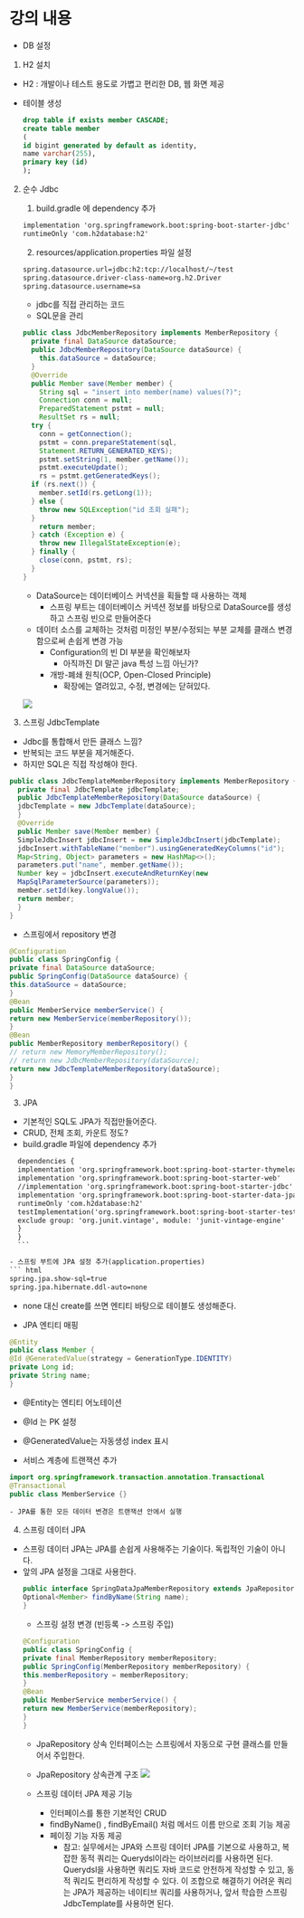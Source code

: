 # 강의 내용
- DB 설정

1. H2 설치
  - H2 : 개발이나 테스트 용도로 가볍고 편리한 DB, 웹 화면 제공

  - 테이블 생성
    ``` sql
    drop table if exists member CASCADE;
    create table member
    (
    id bigint generated by default as identity,
    name varchar(255),
    primary key (id)
    );
    ```

2. 순수 Jdbc

    1) build.gradle 에 dependency 추가
    ``` html
    implementation 'org.springframework.boot:spring-boot-starter-jdbc'
    runtimeOnly 'com.h2database:h2'
      ```

    2) resources/application.properties 파일 설정

    ``` html
    spring.datasource.url=jdbc:h2:tcp://localhost/~/test
    spring.datasource.driver-class-name=org.h2.Driver
    spring.datasource.username=sa
    ```

    - jdbc를 직접 관리하는 코드
    - SQL문을 관리

    ``` java
    public class JdbcMemberRepository implements MemberRepository {
      private final DataSource dataSource;
      public JdbcMemberRepository(DataSource dataSource) {
        this.dataSource = dataSource;
      }
      @Override
      public Member save(Member member) {
        String sql = "insert into member(name) values(?)";
        Connection conn = null;
        PreparedStatement pstmt = null;
        ResultSet rs = null;
      try {
        conn = getConnection();
        pstmt = conn.prepareStatement(sql,
        Statement.RETURN_GENERATED_KEYS);
        pstmt.setString(1, member.getName());
        pstmt.executeUpdate();
        rs = pstmt.getGeneratedKeys();
      if (rs.next()) {
        member.setId(rs.getLong(1));
      } else {
        throw new SQLException("id 조회 실패");
      }
        return member;
      } catch (Exception e) {
        throw new IllegalStateException(e);
      } finally {
        close(conn, pstmt, rs);
      }
    }
    ```
    - DataSource는 데이터베이스 커넥션을 획들할 때 사용하는 객체
      * 스프링 부트는 데이터베이스 커넥션 정보를 바탕으로 DataSource를 생성하고 스프링 빈으로 만들어준다
    - 데이터 소스를 교체하는 것처럼 미정인 부분/수정되는 부분 교체를 클래스 변경함으로써 손쉽게 변경 가능
      * Configuration의 빈 DI 부분을 확인해보자
        - 아직까진 DI 말곤 java 특성 느낌 아닌가?
      * 개방-폐쇄 원칙(OCP, Open-Closed Principle)
        * 확장에는 열려있고, 수정, 변경에는 닫혀있다.


    ![](JDBC.png)

2. 스프링 JdbcTemplate
  - Jdbc를 통합해서 만든 클래스 느낌?
  - 반복되는 코드 부분을 제거해준다.
  - 하지만 SQL은 직접 작성해야 한다.
  ``` java
  public class JdbcTemplateMemberRepository implements MemberRepository {
    private final JdbcTemplate jdbcTemplate;
    public JdbcTemplateMemberRepository(DataSource dataSource) {
    jdbcTemplate = new JdbcTemplate(dataSource);
    }
    @Override
    public Member save(Member member) {
    SimpleJdbcInsert jdbcInsert = new SimpleJdbcInsert(jdbcTemplate);
    jdbcInsert.withTableName("member").usingGeneratedKeyColumns("id");
    Map<String, Object> parameters = new HashMap<>();
    parameters.put("name", member.getName());
    Number key = jdbcInsert.executeAndReturnKey(new
    MapSqlParameterSource(parameters));
    member.setId(key.longValue());
    return member;
    }
  }
  ```

  - 스프링에서 repository 변경
  ``` java
  @Configuration
  public class SpringConfig {
  private final DataSource dataSource;
  public SpringConfig(DataSource dataSource) {
  this.dataSource = dataSource;
  }
  @Bean
  public MemberService memberService() {
  return new MemberService(memberRepository());
  }
  @Bean
  public MemberRepository memberRepository() {
  // return new MemoryMemberRepository();
  // return new JdbcMemberRepository(dataSource);
  return new JdbcTemplateMemberRepository(dataSource);
  }
  }
  ```

3. JPA
  - 기본적인 SQL도 JPA가 직접만들어준다.
  - CRUD, 전체 조회, 카운트 정도?
  - build.gradle 파일에 dependency 추가

  ``` html
    dependencies {
    implementation 'org.springframework.boot:spring-boot-starter-thymeleaf'
    implementation 'org.springframework.boot:spring-boot-starter-web'
    //implementation 'org.springframework.boot:spring-boot-starter-jdbc'
    implementation 'org.springframework.boot:spring-boot-starter-data-jpa'
    runtimeOnly 'com.h2database:h2'
    testImplementation('org.springframework.boot:spring-boot-starter-test') {
    exclude group: 'org.junit.vintage', module: 'junit-vintage-engine'
    }
    }
    ```

  - 스프링 부트에 JPA 설정 추가(application.properties)
  ``` html
  spring.jpa.show-sql=true
  spring.jpa.hibernate.ddl-auto=none
  ```
  - none 대신 create를 쓰면 엔티티 바탕으로 테이블도 생성해준다.

  - JPA 엔티티 매핑
  ``` java
  @Entity
  public class Member {
  @Id @GeneratedValue(strategy = GenerationType.IDENTITY)
  private Long id;
  private String name;
  }
  ```
  - @Entity는 엔티티 어노테이션
  - @Id 는 PK 설정
  - @GeneratedValue는 자동생성 index 표시

  - 서비스 계층에 트랜잭션 추가
  ``` java
  import org.springframework.transaction.annotation.Transactional
  @Transactional
  public class MemberService {}
  ```
    - JPA를 통한 모든 데이터 변경은 트랜잭션 안에서 실행


4. 스프링 데이터 JPA
- 스프링 데이터 JPA는 JPA를 손쉽게 사용해주는 기술이다. 독립적인 기술이 아니다.
- 앞의 JPA 설정을 그대로 사용한다.
  ``` java
  public interface SpringDataJpaMemberRepository extends JpaRepository<Member,Long>,MemberRepository {
  Optional<Member> findByName(String name);
  }
  ```
  - 스프링 설정 변경 (빈등록 -> 스프링 주입)
  ``` java
  @Configuration
  public class SpringConfig {
  private final MemberRepository memberRepository;
  public SpringConfig(MemberRepository memberRepository) {
  this.memberRepository = memberRepository;
  }
  @Bean
  public MemberService memberService() {
  return new MemberService(memberRepository);
  }
  }
  ```
  - JpaRepository 상속 인터페이스는 스프링에서 자동으로 구현 클래스를 만들어서 주입한다.

  - JpaRepository 상속관계 구조
  ![](스프링데이터Jpa.png)

  - 스프링 데이터 JPA 제공 기능
    * 인터페이스를 통한 기본적인 CRUD
    * findByName() , findByEmail() 처럼 메서드 이름 만으로 조회 기능 제공
    * 페이징 기능 자동 제공
      - 참고: 실무에서는 JPA와 스프링 데이터 JPA를 기본으로 사용하고, 복잡한 동적 쿼리는 Querydsl이라는 라이브러리를 사용하면 된다. Querydsl을 사용하면 쿼리도 자바 코드로 안전하게 작성할 수 있고, 동적 쿼리도 편리하게 작성할 수 있다. 이 조합으로 해결하기 어려운 쿼리는 JPA가 제공하는 네이티브 쿼리를 사용하거나, 앞서 학습한 스프링 JdbcTemplate를 사용하면 된다.
